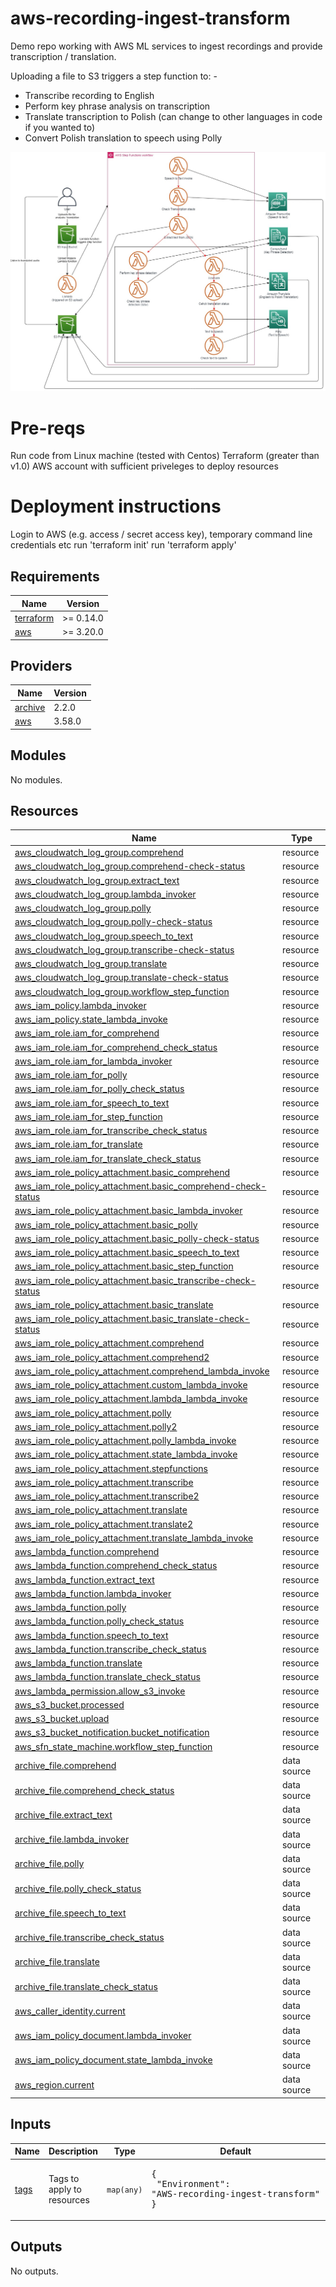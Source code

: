 # aws-recording-ingest-transform
Demo repo working with AWS ML services to ingest recordings and provide transcription / translation.

Uploading a file to S3 triggers a step function to: -
 - Transcribe recording to English
 - Perform key phrase analysis on transcription
 - Translate transcription to Polish (can change to other languages in code if you wanted to)
 - Convert Polish translation to speech using Polly

![AWS Recording Ingest Example](aws-record-ingestion.jpg)

# Pre-reqs
Run code from Linux machine (tested with Centos)
Terraform (greater than v1.0)
AWS account with sufficient priveleges to deploy resources

# Deployment instructions
Login to AWS (e.g. access / secret access key), temporary command line credentials etc
run 'terraform init'
run 'terraform apply'

## Requirements

| Name | Version |
|------|---------|
| <a name="requirement_terraform"></a> [terraform](#requirement\_terraform) | >= 0.14.0 |
| <a name="requirement_aws"></a> [aws](#requirement\_aws) | >= 3.20.0 |

## Providers

| Name | Version |
|------|---------|
| <a name="provider_archive"></a> [archive](#provider\_archive) | 2.2.0 |
| <a name="provider_aws"></a> [aws](#provider\_aws) | 3.58.0 |

## Modules

No modules.

## Resources

| Name | Type |
|------|------|
| [aws_cloudwatch_log_group.comprehend](https://registry.terraform.io/providers/hashicorp/aws/latest/docs/resources/cloudwatch_log_group) | resource |
| [aws_cloudwatch_log_group.comprehend-check-status](https://registry.terraform.io/providers/hashicorp/aws/latest/docs/resources/cloudwatch_log_group) | resource |
| [aws_cloudwatch_log_group.extract_text](https://registry.terraform.io/providers/hashicorp/aws/latest/docs/resources/cloudwatch_log_group) | resource |
| [aws_cloudwatch_log_group.lambda_invoker](https://registry.terraform.io/providers/hashicorp/aws/latest/docs/resources/cloudwatch_log_group) | resource |
| [aws_cloudwatch_log_group.polly](https://registry.terraform.io/providers/hashicorp/aws/latest/docs/resources/cloudwatch_log_group) | resource |
| [aws_cloudwatch_log_group.polly-check-status](https://registry.terraform.io/providers/hashicorp/aws/latest/docs/resources/cloudwatch_log_group) | resource |
| [aws_cloudwatch_log_group.speech_to_text](https://registry.terraform.io/providers/hashicorp/aws/latest/docs/resources/cloudwatch_log_group) | resource |
| [aws_cloudwatch_log_group.transcribe-check-status](https://registry.terraform.io/providers/hashicorp/aws/latest/docs/resources/cloudwatch_log_group) | resource |
| [aws_cloudwatch_log_group.translate](https://registry.terraform.io/providers/hashicorp/aws/latest/docs/resources/cloudwatch_log_group) | resource |
| [aws_cloudwatch_log_group.translate-check-status](https://registry.terraform.io/providers/hashicorp/aws/latest/docs/resources/cloudwatch_log_group) | resource |
| [aws_cloudwatch_log_group.workflow_step_function](https://registry.terraform.io/providers/hashicorp/aws/latest/docs/resources/cloudwatch_log_group) | resource |
| [aws_iam_policy.lambda_invoker](https://registry.terraform.io/providers/hashicorp/aws/latest/docs/resources/iam_policy) | resource |
| [aws_iam_policy.state_lambda_invoke](https://registry.terraform.io/providers/hashicorp/aws/latest/docs/resources/iam_policy) | resource |
| [aws_iam_role.iam_for_comprehend](https://registry.terraform.io/providers/hashicorp/aws/latest/docs/resources/iam_role) | resource |
| [aws_iam_role.iam_for_comprehend_check_status](https://registry.terraform.io/providers/hashicorp/aws/latest/docs/resources/iam_role) | resource |
| [aws_iam_role.iam_for_lambda_invoker](https://registry.terraform.io/providers/hashicorp/aws/latest/docs/resources/iam_role) | resource |
| [aws_iam_role.iam_for_polly](https://registry.terraform.io/providers/hashicorp/aws/latest/docs/resources/iam_role) | resource |
| [aws_iam_role.iam_for_polly_check_status](https://registry.terraform.io/providers/hashicorp/aws/latest/docs/resources/iam_role) | resource |
| [aws_iam_role.iam_for_speech_to_text](https://registry.terraform.io/providers/hashicorp/aws/latest/docs/resources/iam_role) | resource |
| [aws_iam_role.iam_for_step_function](https://registry.terraform.io/providers/hashicorp/aws/latest/docs/resources/iam_role) | resource |
| [aws_iam_role.iam_for_transcribe_check_status](https://registry.terraform.io/providers/hashicorp/aws/latest/docs/resources/iam_role) | resource |
| [aws_iam_role.iam_for_translate](https://registry.terraform.io/providers/hashicorp/aws/latest/docs/resources/iam_role) | resource |
| [aws_iam_role.iam_for_translate_check_status](https://registry.terraform.io/providers/hashicorp/aws/latest/docs/resources/iam_role) | resource |
| [aws_iam_role_policy_attachment.basic_comprehend](https://registry.terraform.io/providers/hashicorp/aws/latest/docs/resources/iam_role_policy_attachment) | resource |
| [aws_iam_role_policy_attachment.basic_comprehend-check-status](https://registry.terraform.io/providers/hashicorp/aws/latest/docs/resources/iam_role_policy_attachment) | resource |
| [aws_iam_role_policy_attachment.basic_lambda_invoker](https://registry.terraform.io/providers/hashicorp/aws/latest/docs/resources/iam_role_policy_attachment) | resource |
| [aws_iam_role_policy_attachment.basic_polly](https://registry.terraform.io/providers/hashicorp/aws/latest/docs/resources/iam_role_policy_attachment) | resource |
| [aws_iam_role_policy_attachment.basic_polly-check-status](https://registry.terraform.io/providers/hashicorp/aws/latest/docs/resources/iam_role_policy_attachment) | resource |
| [aws_iam_role_policy_attachment.basic_speech_to_text](https://registry.terraform.io/providers/hashicorp/aws/latest/docs/resources/iam_role_policy_attachment) | resource |
| [aws_iam_role_policy_attachment.basic_step_function](https://registry.terraform.io/providers/hashicorp/aws/latest/docs/resources/iam_role_policy_attachment) | resource |
| [aws_iam_role_policy_attachment.basic_transcribe-check-status](https://registry.terraform.io/providers/hashicorp/aws/latest/docs/resources/iam_role_policy_attachment) | resource |
| [aws_iam_role_policy_attachment.basic_translate](https://registry.terraform.io/providers/hashicorp/aws/latest/docs/resources/iam_role_policy_attachment) | resource |
| [aws_iam_role_policy_attachment.basic_translate-check-status](https://registry.terraform.io/providers/hashicorp/aws/latest/docs/resources/iam_role_policy_attachment) | resource |
| [aws_iam_role_policy_attachment.comprehend](https://registry.terraform.io/providers/hashicorp/aws/latest/docs/resources/iam_role_policy_attachment) | resource |
| [aws_iam_role_policy_attachment.comprehend2](https://registry.terraform.io/providers/hashicorp/aws/latest/docs/resources/iam_role_policy_attachment) | resource |
| [aws_iam_role_policy_attachment.comprehend_lambda_invoke](https://registry.terraform.io/providers/hashicorp/aws/latest/docs/resources/iam_role_policy_attachment) | resource |
| [aws_iam_role_policy_attachment.custom_lambda_invoke](https://registry.terraform.io/providers/hashicorp/aws/latest/docs/resources/iam_role_policy_attachment) | resource |
| [aws_iam_role_policy_attachment.lambda_lambda_invoke](https://registry.terraform.io/providers/hashicorp/aws/latest/docs/resources/iam_role_policy_attachment) | resource |
| [aws_iam_role_policy_attachment.polly](https://registry.terraform.io/providers/hashicorp/aws/latest/docs/resources/iam_role_policy_attachment) | resource |
| [aws_iam_role_policy_attachment.polly2](https://registry.terraform.io/providers/hashicorp/aws/latest/docs/resources/iam_role_policy_attachment) | resource |
| [aws_iam_role_policy_attachment.polly_lambda_invoke](https://registry.terraform.io/providers/hashicorp/aws/latest/docs/resources/iam_role_policy_attachment) | resource |
| [aws_iam_role_policy_attachment.state_lambda_invoke](https://registry.terraform.io/providers/hashicorp/aws/latest/docs/resources/iam_role_policy_attachment) | resource |
| [aws_iam_role_policy_attachment.stepfunctions](https://registry.terraform.io/providers/hashicorp/aws/latest/docs/resources/iam_role_policy_attachment) | resource |
| [aws_iam_role_policy_attachment.transcribe](https://registry.terraform.io/providers/hashicorp/aws/latest/docs/resources/iam_role_policy_attachment) | resource |
| [aws_iam_role_policy_attachment.transcribe2](https://registry.terraform.io/providers/hashicorp/aws/latest/docs/resources/iam_role_policy_attachment) | resource |
| [aws_iam_role_policy_attachment.translate](https://registry.terraform.io/providers/hashicorp/aws/latest/docs/resources/iam_role_policy_attachment) | resource |
| [aws_iam_role_policy_attachment.translate2](https://registry.terraform.io/providers/hashicorp/aws/latest/docs/resources/iam_role_policy_attachment) | resource |
| [aws_iam_role_policy_attachment.translate_lambda_invoke](https://registry.terraform.io/providers/hashicorp/aws/latest/docs/resources/iam_role_policy_attachment) | resource |
| [aws_lambda_function.comprehend](https://registry.terraform.io/providers/hashicorp/aws/latest/docs/resources/lambda_function) | resource |
| [aws_lambda_function.comprehend_check_status](https://registry.terraform.io/providers/hashicorp/aws/latest/docs/resources/lambda_function) | resource |
| [aws_lambda_function.extract_text](https://registry.terraform.io/providers/hashicorp/aws/latest/docs/resources/lambda_function) | resource |
| [aws_lambda_function.lambda_invoker](https://registry.terraform.io/providers/hashicorp/aws/latest/docs/resources/lambda_function) | resource |
| [aws_lambda_function.polly](https://registry.terraform.io/providers/hashicorp/aws/latest/docs/resources/lambda_function) | resource |
| [aws_lambda_function.polly_check_status](https://registry.terraform.io/providers/hashicorp/aws/latest/docs/resources/lambda_function) | resource |
| [aws_lambda_function.speech_to_text](https://registry.terraform.io/providers/hashicorp/aws/latest/docs/resources/lambda_function) | resource |
| [aws_lambda_function.transcribe_check_status](https://registry.terraform.io/providers/hashicorp/aws/latest/docs/resources/lambda_function) | resource |
| [aws_lambda_function.translate](https://registry.terraform.io/providers/hashicorp/aws/latest/docs/resources/lambda_function) | resource |
| [aws_lambda_function.translate_check_status](https://registry.terraform.io/providers/hashicorp/aws/latest/docs/resources/lambda_function) | resource |
| [aws_lambda_permission.allow_s3_invoke](https://registry.terraform.io/providers/hashicorp/aws/latest/docs/resources/lambda_permission) | resource |
| [aws_s3_bucket.processed](https://registry.terraform.io/providers/hashicorp/aws/latest/docs/resources/s3_bucket) | resource |
| [aws_s3_bucket.upload](https://registry.terraform.io/providers/hashicorp/aws/latest/docs/resources/s3_bucket) | resource |
| [aws_s3_bucket_notification.bucket_notification](https://registry.terraform.io/providers/hashicorp/aws/latest/docs/resources/s3_bucket_notification) | resource |
| [aws_sfn_state_machine.workflow_step_function](https://registry.terraform.io/providers/hashicorp/aws/latest/docs/resources/sfn_state_machine) | resource |
| [archive_file.comprehend](https://registry.terraform.io/providers/hashicorp/archive/latest/docs/data-sources/file) | data source |
| [archive_file.comprehend_check_status](https://registry.terraform.io/providers/hashicorp/archive/latest/docs/data-sources/file) | data source |
| [archive_file.extract_text](https://registry.terraform.io/providers/hashicorp/archive/latest/docs/data-sources/file) | data source |
| [archive_file.lambda_invoker](https://registry.terraform.io/providers/hashicorp/archive/latest/docs/data-sources/file) | data source |
| [archive_file.polly](https://registry.terraform.io/providers/hashicorp/archive/latest/docs/data-sources/file) | data source |
| [archive_file.polly_check_status](https://registry.terraform.io/providers/hashicorp/archive/latest/docs/data-sources/file) | data source |
| [archive_file.speech_to_text](https://registry.terraform.io/providers/hashicorp/archive/latest/docs/data-sources/file) | data source |
| [archive_file.transcribe_check_status](https://registry.terraform.io/providers/hashicorp/archive/latest/docs/data-sources/file) | data source |
| [archive_file.translate](https://registry.terraform.io/providers/hashicorp/archive/latest/docs/data-sources/file) | data source |
| [archive_file.translate_check_status](https://registry.terraform.io/providers/hashicorp/archive/latest/docs/data-sources/file) | data source |
| [aws_caller_identity.current](https://registry.terraform.io/providers/hashicorp/aws/latest/docs/data-sources/caller_identity) | data source |
| [aws_iam_policy_document.lambda_invoker](https://registry.terraform.io/providers/hashicorp/aws/latest/docs/data-sources/iam_policy_document) | data source |
| [aws_iam_policy_document.state_lambda_invoke](https://registry.terraform.io/providers/hashicorp/aws/latest/docs/data-sources/iam_policy_document) | data source |
| [aws_region.current](https://registry.terraform.io/providers/hashicorp/aws/latest/docs/data-sources/region) | data source |

## Inputs

| Name | Description | Type | Default | Required |
|------|-------------|------|---------|:--------:|
| <a name="input_tags"></a> [tags](#input\_tags) | Tags to apply to resources | `map(any)` | <pre>{<br>  "Environment": "AWS-recording-ingest-transform"<br>}</pre> | no |

## Outputs

No outputs.
